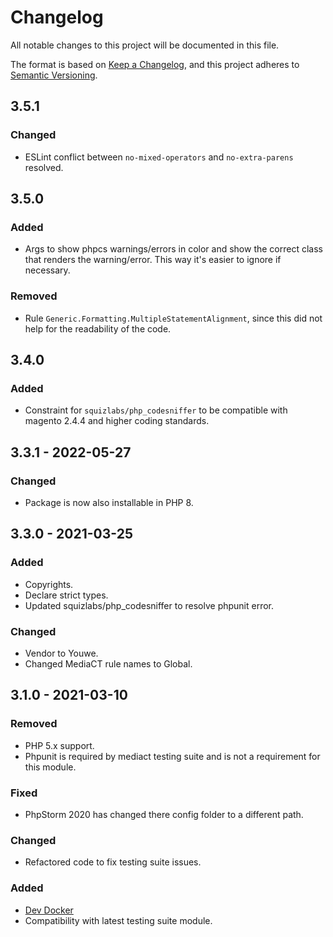 # Changelog
All notable changes to this project will be documented in this file.

The format is based on [Keep a Changelog](https://keepachangelog.com/en/1.0.0/),
and this project adheres to [Semantic Versioning](https://semver.org/spec/v2.0.0.html).

## 3.5.1
### Changed
- ESLint conflict between `no-mixed-operators` and `no-extra-parens` resolved.

## 3.5.0
### Added
- Args to show phpcs warnings/errors in color and show the correct class that
  renders the warning/error. This way it's easier to ignore if necessary.

### Removed
- Rule `Generic.Formatting.MultipleStatementAlignment`, since this did not help for the readability 
  of the code.

## 3.4.0
### Added
- Constraint for `squizlabs/php_codesniffer` to be compatible with 
  magento 2.4.4 and higher coding standards.

## 3.3.1 - 2022-05-27
### Changed
- Package is now also installable in PHP 8.

## 3.3.0 - 2021-03-25
### Added
- Copyrights.
- Declare strict types.
- Updated squizlabs/php_codesniffer to resolve phpunit error.

### Changed
- Vendor to Youwe.
- Changed MediaCT rule names to Global.

## 3.1.0 - 2021-03-10
### Removed
- PHP 5.x support.
- Phpunit is required by mediact testing suite and is not a requirement for this module.

### Fixed
- PhpStorm 2020 has changed there config folder to a different path.

### Changed
- Refactored code to fix testing suite issues.

### Added
- [Dev Docker](https://github.com/mediact/docker-compose-development-manager)
- Compatibility with latest testing suite module.
